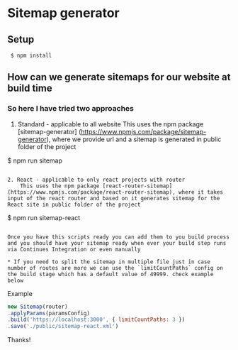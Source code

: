 # Sitemap generator

## Setup
```
 $ npm install
```

## How can we generate sitemaps for our website at build time

### So here I have tried two approaches
1. Standard - applicable to all website
    This uses the npm package [sitemap-generator] (https://www.npmjs.com/package/sitemap-generator), where we provide url and a sitemap is generated in public folder of the project


 $ npm run sitemap
```

2. React - applicable to only react projects with router
    This uses the npm package [react-router-sitemap] (https://www.npmjs.com/package/react-router-sitemap), where it takes input of the react router and based on it generates sitemap for the React site in public folder of the project

```
 $ npm run sitemap-react
```

Once you have this scripts ready you can add them to you build process and you should have your sitemap ready when ever your build step runs via Continues Integration or even manually 

* If you need to split the sitemap in multiple file just in case number of routes are more we can use the `limitCountPaths` config on the build stage which has a default value of 49999. check example below

```
Example
```javascript
new Sitemap(router)
.applyParams(paramsConfig)
.build('https://localhost:3000', { limitCountPaths: 3 })
.save('./public/sitemap-react.xml')
```

Thanks!